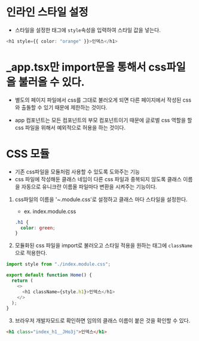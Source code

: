 # 인라인 스타일 설정

- 스타일을 설정한 태그에 `style`속성을 입력하여 스타일 값을 넣는다.

```ts
<h1 style={{ color: "orange" }}>인덱스</h1>
```

# \_app.tsx만 import문을 통해서 css파일을 불러올 수 있다.

- 별도의 페이지 파일에서 css를 그대로 불러오게 되면 다른 페이지에서 작성된 css와 출돌할 수 있기 때문에 제한하는 것이다.

- app 컴포넌트는 모든 컴포넌트의 부모 컴포넌트이기 때문에 글로벌 css 역할을 할 css 파일을 위해서 예외적으로 허용을 하는 것이다.

# CSS 모듈

- 기존 css파일을 모듈처럼 사용할 수 있도록 도와주는 기능
- css 파일에 작성해둔 클래스 네임이 다른 css 파일과 중복되지 않도록 클래스 이름을 자동으로 유니크란 이름올 파일마다 변환을 시켜주는 기능이다.

1.  css파일의 이름을 '~.module.css'로 설정하고 클래스 마다 스타일을 설정한다.

    - ex. index.module.css

    ```css
    .h1 {
      color: green;
    }
    ```

2.  모듈화된 css 파일을 import로 불러오고 스타일 적용을 원하는 태그에 `className`으로 적용한다.

```ts
import style from "./index.module.css";

export default function Home() {
  return (
    <>
      <h1 className={style.h1}>인덱스</h1>
    </>
  );
}
```

3. 브라우저 개발자모드로 확인하면 임의의 클래스 이름이 붙은 것을 확인할 수 있다.

```html
<h1 class="index_h1__JHo3j">인덱스</h1>
```
